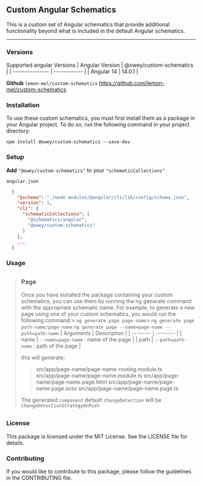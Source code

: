 ## Custom Angular Schematics
This is a custom set of Angular schematics that provide additional functionality beyond what is included in the default Angular schematics.

---

### Versions

Supported angular Versions
| Angular Version | @owey/custom-schematics |
| --------------- | ------------ |
| Angular 14      | 14.0.1        |

**Github** `lemon-mel/custom-schematics`
https://github.com/lemon-mel/custom-schematics

### Installation
To use these custom schematics, you must first install them as a package in your Angular project. To do so, run the following command in your project directory:

`npm install @owey/custom-schematics --save-dev`



### Setup
**Add**  `"@owey/custom-schematics"` to your `"schematicCollections"`
 
`angular.json`
```json
  {
    "$schema": "./node_modules/@angular/cli/lib/config/schema.json",
    "version": 1,
    "cli": {
      "schematicCollections": [
        "@schematics/angular",
        "@owey/custom-schematics"
      ]
    },
    ...
  }
  ```

### Usage

> ##
> ### Page
>  Once you have installed the package containing your custom  schematics, you can use them by running the ng generate command  with the appropriate schematic name. For example, to generate a  new page using one of your custom schematics, you would run the  following command:> 
>  `ng generate page page-name`> 
>  `ng generate page path-name/page-name` 
>  `ng generate page --name=page-name --path=path-name`
>  | Arguments | Description |
>  | -------- | -------- |
>  | name | `--name=page-name` : name of the page |
>  | path | `--path=path-name` : path of the page | 
>  
>  this will generate:
>  
>  > src/app/page-name/page-name-routing.module.ts
>  > src/app/page-name/page-name.module.ts
>  > src/app/page-name/page-name.page.html
>  > src/app/page-name/page-name.page.scss
>  > src/app/page-name/page-name.page.ts
>  
> The generated `component` default `changeDetection` will be `ChangeDetectionStrategyOnPush`
> ##

### License
This package is licensed under the MIT License. See the LICENSE file for details.

### Contributing
If you would like to contribute to this package, please follow the guidelines in the CONTRIBUTING file.
 
 